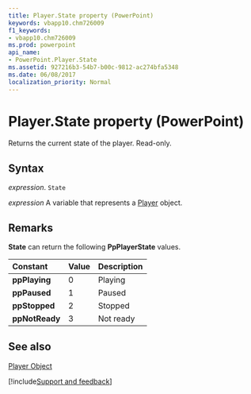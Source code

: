```yaml
---
title: Player.State property (PowerPoint)
keywords: vbapp10.chm726009
f1_keywords:
- vbapp10.chm726009
ms.prod: powerpoint
api_name:
- PowerPoint.Player.State
ms.assetid: 927216b3-54b7-b00c-9812-ac274bfa5348
ms.date: 06/08/2017
localization_priority: Normal
---
```



# Player.State property (PowerPoint)

Returns the current state of the player. Read-only.


## Syntax

_expression_. `State`

_expression_ A variable that represents a [Player](PowerPoint.Player.md) object.


## Remarks

 **State** can return the following **PpPlayerState** values.



|Constant|Value|Description|
|:-----|:-----|:-----|
|**ppPlaying**|0|Playing|
|**ppPaused**|1|Paused|
|**ppStopped**|2|Stopped|
|**ppNotReady**|3|Not ready|

## See also


[Player Object](PowerPoint.Player.md)

[!include[Support and feedback](~/includes/feedback-boilerplate.md)]
